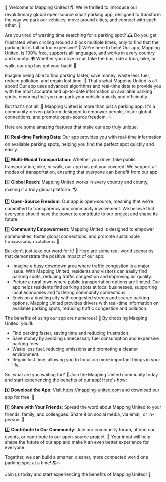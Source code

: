 🚀 Welcome to Mapping United! 🌎 We're thrilled to introduce our revolutionary global open-source smart parking app, designed to transform the way we park our vehicles, move around cities, and connect with each other. 🤝

Are you tired of wasting time searching for a parking spot? 🕰️ Do you get frustrated when circling around a block multiple times, only to find that the parking lot is full or too expensive? 💸 We're here to help! Our app, Mapping United, is 100% free, supports all languages, and works in every country and county. 🌍 Whether you drive a car, take the bus, ride a train, bike, or walk, our app has got your back! 👋

Imagine being able to find parking faster, save money, waste less fuel, reduce pollution, and regain lost time. 💪 That's what Mapping United is all about! Our app uses advanced algorithms and real-time data to provide you with the most accurate and up-to-date information on available parking spots, ensuring that you can park your vehicle quickly and efficiently.

But that's not all! 🤯 Mapping United is more than just a parking app. It's a community-driven platform designed to empower people, foster global connections, and promote open-source freedom. 💥

Here are some amazing features that make our app truly unique:

1️⃣ **Real-time Parking Data**: Our app provides you with real-time information on available parking spots, helping you find the perfect spot quickly and easily.

2️⃣ **Multi-Modal Transportation**: Whether you drive, take public transportation, bike, or walk, our app has got you covered! We support all modes of transportation, ensuring that everyone can benefit from our app.

3️⃣ **Global Reach**: Mapping United works in every country and county, making it a truly global platform. 🌎

4️⃣ **Open-Source Freedom**: Our app is open-source, meaning that we're committed to transparency and community involvement. We believe that everyone should have the power to contribute to our project and shape its future.

5️⃣ **Community Empowerment**: Mapping United is designed to empower communities, foster global connections, and promote sustainable transportation solutions. 🌟

But don't just take our word for it! 💭 Here are some real-world scenarios that demonstrate the positive impact of our app:

* Imagine a busy downtown area where traffic congestion is a major issue. With Mapping United, residents and visitors can easily find parking spots, reducing traffic congestion and improving air quality.
* Picture a rural town where public transportation options are limited. Our app helps residents find parking spots at local businesses, supporting local economies and fostering community connections.
* Envision a bustling city with congested streets and scarce parking options. Mapping United provides drivers with real-time information on available parking spots, reducing traffic congestion and pollution.

The benefits of using our app are numerous! 🎉 By choosing Mapping United, you'll:

* Find parking faster, saving time and reducing frustration.
* Save money by avoiding unnecessary fuel consumption and expensive parking fees.
* Waste less fuel, reducing emissions and promoting a cleaner environment.
* Regain lost time, allowing you to focus on more important things in your life.

So, what are you waiting for? 🎉 Join the Mapping United community today and start experiencing the benefits of our app! Here's how:

1️⃣ **Download the App**: Visit https://mapping-united.com and download our app for free. 📲

2️⃣ **Share with Your Friends**: Spread the word about Mapping United to your friends, family, and colleagues. Share it on social media, via email, or in-person. 👥

3️⃣ **Contribute to Our Community**: Join our community forum, attend our events, or contribute to our open-source project. 🌟 Your input will help shape the future of our app and make it an even better experience for everyone.

Together, we can build a smarter, cleaner, more connected world one parking spot at a time! 🌎💥

Join us today and start experiencing the benefits of Mapping United! 💪